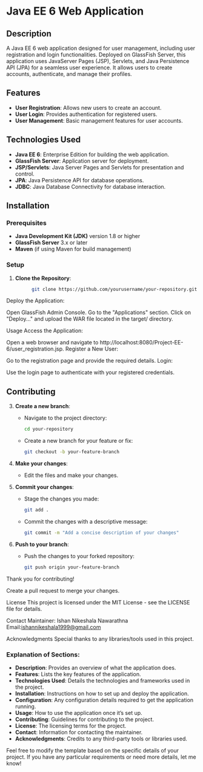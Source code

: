 

# Java EE 6 Web Application

## Description

A Java EE 6 web application designed for user management, including user registration and login functionalities. Deployed on GlassFish Server, this application uses JavaServer Pages (JSP), Servlets, and Java Persistence API (JPA) for a seamless user experience. It allows users to create accounts, authenticate, and manage their profiles.

## Features

- **User Registration**: Allows new users to create an account.
- **User Login**: Provides authentication for registered users.
- **User Management**: Basic management features for user accounts.

## Technologies Used

- **Java EE 6**: Enterprise Edition for building the web application.
- **GlassFish Server**: Application server for deployment.
- **JSP/Servlets**: Java Server Pages and Servlets for presentation and control.
- **JPA**: Java Persistence API for database operations.
- **JDBC**: Java Database Connectivity for database interaction.

## Installation

### Prerequisites

- **Java Development Kit (JDK)** version 1.8 or higher
- **GlassFish Server** 3.x or later
- **Maven** (if using Maven for build management)

### Setup

1. **Clone the Repository**:
   ```bash
         git clone https://github.com/yourusername/your-repository.git
Deploy the Application:

Open GlassFish Admin Console.
Go to the "Applications" section.
Click on "Deploy..." and upload the WAR file located in the target/ directory.

Usage
Access the Application:

Open a web browser and navigate to http://localhost:8080/Project-EE-6/user_registration.jsp.
Register a New User:

Go to the registration page and provide the required details.
Login:

Use the login page to authenticate with your registered credentials.
## Contributing


3. **Create a new branch**:
   - Navigate to the project directory:
     ```bash
     cd your-repository
     ```
   - Create a new branch for your feature or fix:
     ```bash
     git checkout -b your-feature-branch
     ```

4. **Make your changes**:
   - Edit the files and make your changes.

5. **Commit your changes**:
   - Stage the changes you made:
     ```bash
     git add .
     ```
   - Commit the changes with a descriptive message:
     ```bash
     git commit -m "Add a concise description of your changes"
     ```

6. **Push to your branch**:
   - Push the changes to your forked repository:
     ```bash
     git push origin your-feature-branch
     ```
Thank you for contributing!


Create a pull request to merge your changes.

License
This project is licensed under the MIT License - see the LICENSE file for details.

Contact
Maintainer:   Ishan Nikeshala Nawarathna
Email:ishannikeshala1999@gmail.com

Acknowledgments
Special thanks to any libraries/tools used in this project.


### Explanation of Sections:

- **Description**: Provides an overview of what the application does.
- **Features**: Lists the key features of the application.
- **Technologies Used**: Details the technologies and frameworks used in the project.
- **Installation**: Instructions on how to set up and deploy the application.
- **Configuration**: Any configuration details required to get the application running.
- **Usage**: How to use the application once it’s set up.
- **Contributing**: Guidelines for contributing to the project.
- **License**: The licensing terms for the project.
- **Contact**: Information for contacting the maintainer.
- **Acknowledgments**: Credits to any third-party tools or libraries used.

Feel free to modify the template based on the specific details of your project. If you have any particular requirements or need more details, let me know!

